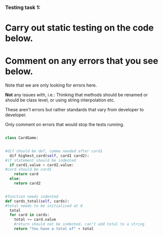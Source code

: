 ### Testing task 1:

# Carry out static testing on the code below.
# Comment on any errors that you see below.

Note that we are only looking for errors here.

**Not** any issues with, i.e.:
Thinking that methods should be renamed or should be class level, or using string interpolation etc.

These aren't errors but rather standards that vary from developer to developer.

Only comment on errors that would stop the tests running.

```python

class CardGame:


#dif should be def, comma needed after card1
  dif highest_card(self, card1 card2):
#if statement should be indented
  if card1.value > card2.value:
#card should be card1
    return card
  else:
    return card2


#function needs indented
def cards_total(self, cards):
#total needs to be initialised at 0
  total
  for card in cards:
    total += card.value
    #return should not be indented, can't add total to a string
    return "You have a total of" + total

```
